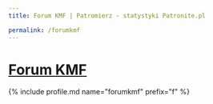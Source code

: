 ```yaml
---
title: Forum KMF | Patromierz - statystyki Patronite.pl

permalink: /forumkmf
---
```


# [Forum KMF](https://patronite.pl/forumkmf)

{% include profile.md name="forumkmf" prefix="f" %}
